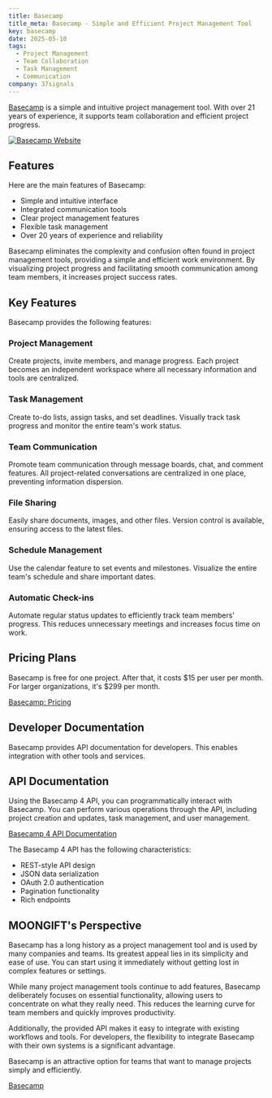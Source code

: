 ```yaml
---
title: Basecamp
title_meta: Basecamp - Simple and Efficient Project Management Tool
key: basecamp
date: 2025-05-10
tags:
  - Project Management
  - Team Collaboration
  - Task Management
  - Communication
company: 37signals
---
```


[Basecamp](https://basecamp.com/) is a simple and intuitive project management tool. With over 21 years of experience, it supports team collaboration and efficient project progress.

[![Basecamp Website](/img/services/basecamp.jpg)](https://basecamp.com/)

<!--more-->

## Features

Here are the main features of Basecamp:

- Simple and intuitive interface
- Integrated communication tools
- Clear project management features
- Flexible task management
- Over 20 years of experience and reliability

Basecamp eliminates the complexity and confusion often found in project management tools, providing a simple and efficient work environment. By visualizing project progress and facilitating smooth communication among team members, it increases project success rates.

## Key Features

Basecamp provides the following features:

### Project Management

Create projects, invite members, and manage progress. Each project becomes an independent workspace where all necessary information and tools are centralized.

### Task Management

Create to-do lists, assign tasks, and set deadlines. Visually track task progress and monitor the entire team's work status.

### Team Communication

Promote team communication through message boards, chat, and comment features. All project-related conversations are centralized in one place, preventing information dispersion.

### File Sharing

Easily share documents, images, and other files. Version control is available, ensuring access to the latest files.

### Schedule Management

Use the calendar feature to set events and milestones. Visualize the entire team's schedule and share important dates.

### Automatic Check-ins

Automate regular status updates to efficiently track team members' progress. This reduces unnecessary meetings and increases focus time on work.

## Pricing Plans

Basecamp is free for one project. After that, it costs $15 per user per month. For larger organizations, it's $299 per month.

[Basecamp: Pricing](https://basecamp.com/pricing)

## Developer Documentation

Basecamp provides API documentation for developers. This enables integration with other tools and services.

## API Documentation

Using the Basecamp 4 API, you can programmatically interact with Basecamp. You can perform various operations through the API, including project creation and updates, task management, and user management.

[Basecamp 4 API Documentation](https://github.com/basecamp/bc3-api)

The Basecamp 4 API has the following characteristics:

- REST-style API design
- JSON data serialization
- OAuth 2.0 authentication
- Pagination functionality
- Rich endpoints

## MOONGIFT's Perspective

Basecamp has a long history as a project management tool and is used by many companies and teams. Its greatest appeal lies in its simplicity and ease of use. You can start using it immediately without getting lost in complex features or settings.

While many project management tools continue to add features, Basecamp deliberately focuses on essential functionality, allowing users to concentrate on what they really need. This reduces the learning curve for team members and quickly improves productivity.

Additionally, the provided API makes it easy to integrate with existing workflows and tools. For developers, the flexibility to integrate Basecamp with their own systems is a significant advantage.

Basecamp is an attractive option for teams that want to manage projects simply and efficiently.

[Basecamp](https://basecamp.com/)